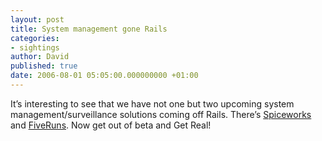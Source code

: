 ```yaml
---
layout: post
title: System management gone Rails
categories:
- sightings
author: David
published: true
date: 2006-08-01 05:05:00.000000000 +01:00
---
```

<p>It&#8217;s interesting to see that we have not one but two upcoming system management/surveillance solutions coming off Rails. There&#8217;s <a href="http://www.redmonk.com/cote/archives/2006/07/spiceworks_quic.html">Spiceworks</a> and <a href="http://www.fiveruns.com/">FiveRuns</a>. Now get out of beta and Get Real!</p>